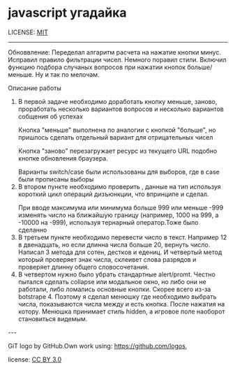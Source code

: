 # javascript угадайка

LICENSE: [MIT](./license.md)

---
Обноввление: Переделал алгаритм расчета на нажатие кнопки минус. Исправил правило фильтрации чисел. Немного поравил стили. Включил функцию подбора случаных вопросов при нажатии кнопок больше/меньше. Ну и так по мелочам.</p>

Описание работы

1) В первой задаче необходимо доработать кнопку меньше, заново, проработать несколько вариантов вопросов и несколько вариантов собщения об успехах</p>
Кнопка "меньше" выполнена по аналогии с кнопкой "больше", но пришлось сделать отдельный вариант для отрицательных чисел</p>
Кнопка "заново" перезагружает ресурс из текущего URL подобно кнопке обновления браузера.</p>
Варианты switch/case были использованы для выборов, где в case были прописаны выборы
2) В втором пункте необходимо проверить , данные на тип используя короткий цикл операций дизъюнкции, что впринципе и сделал.</p>
При вводе максимума или минимума больше 999 или меньше -999 изменять число на ближайшую границу (например, 1000 на 999, а -10000 на -999), используя тернарный оператор.Тоже было сделанно
3) В третьем пункте необходимо перевести число в текст. Например 12 в двенадцать, но если длинна числа больше 20, вернуть число. Написал 3 метода для сотен, дестков и едениц. И четвертый метод который проверяет знак числа, склеивет слова разрядов и проверяет длинну общего словосочетания.
4) В четвертом нужно было убрать стандартные alert/promt. Честно пытался сделать collapse или модальное окно, но либо они не работали, либо ломались основные кнопки. Скорее всего из-за botstrape 4. Поэтому я сделал менюшку где необходимо выбрать числа, показываются числа между и есть кнопка. После нажатия на котору. Менюшка принимает стиль hidden, а игровое поле наоборот становиться видемым. 

</p>
---

GiT logo by GitHub.Own work using: <https://github.com/logos>,

license: [CC BY 3.0](https://creativecommons.org/licenses/by/3.0/deed.ru)
